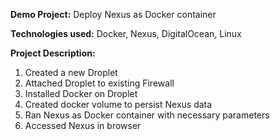 **Demo Project:**
Deploy Nexus as Docker container

**Technologies used:**
Docker, Nexus, DigitalOcean, Linux

**Project Description:**

1. Created a new Droplet
2. Attached Droplet to existing Firewall 
3. Installed Docker on Droplet 
4. Created docker volume to persist Nexus data 
5. Ran Nexus as Docker container with necessary parameters 
6. Accessed Nexus in browser
